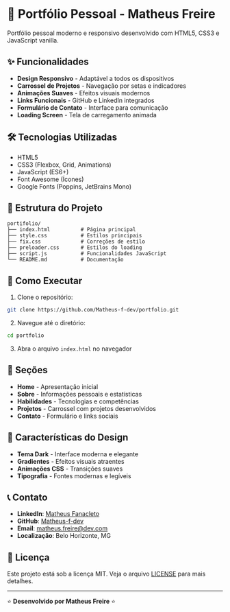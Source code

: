 # 🚀 Portfólio Pessoal - Matheus Freire

Portfólio pessoal moderno e responsivo desenvolvido com HTML5, CSS3 e JavaScript vanilla.

## ✨ Funcionalidades

- **Design Responsivo** - Adaptável a todos os dispositivos
- **Carrossel de Projetos** - Navegação por setas e indicadores
- **Animações Suaves** - Efeitos visuais modernos
- **Links Funcionais** - GitHub e LinkedIn integrados
- **Formulário de Contato** - Interface para comunicação
- **Loading Screen** - Tela de carregamento animada

## 🛠️ Tecnologias Utilizadas

- HTML5
- CSS3 (Flexbox, Grid, Animations)
- JavaScript (ES6+)
- Font Awesome (Ícones)
- Google Fonts (Poppins, JetBrains Mono)

## 📁 Estrutura do Projeto

```
portifolio/
├── index.html          # Página principal
├── style.css           # Estilos principais
├── fix.css             # Correções de estilo
├── preloader.css       # Estilos do loading
├── script.js           # Funcionalidades JavaScript
└── README.md           # Documentação
```

## 🚀 Como Executar

1. Clone o repositório:
```bash
git clone https://github.com/Matheus-f-dev/portfolio.git
```

2. Navegue até o diretório:
```bash
cd portfolio
```

3. Abra o arquivo `index.html` no navegador

## 📱 Seções

- **Home** - Apresentação inicial
- **Sobre** - Informações pessoais e estatísticas
- **Habilidades** - Tecnologias e competências
- **Projetos** - Carrossel com projetos desenvolvidos
- **Contato** - Formulário e links sociais

## 🎨 Características do Design

- **Tema Dark** - Interface moderna e elegante
- **Gradientes** - Efeitos visuais atraentes
- **Animações CSS** - Transições suaves
- **Tipografia** - Fontes modernas e legíveis

## 📞 Contato

- **LinkedIn**: [Matheus Fanacleto](https://www.linkedin.com/in/matheusfanacleto/)
- **GitHub**: [Matheus-f-dev](https://github.com/Matheus-f-dev)
- **Email**: matheus.freire@dev.com
- **Localização**: Belo Horizonte, MG

## 📄 Licença

Este projeto está sob a licença MIT. Veja o arquivo [LICENSE](LICENSE) para mais detalhes.

---

⭐ **Desenvolvido por Matheus Freire** ⭐